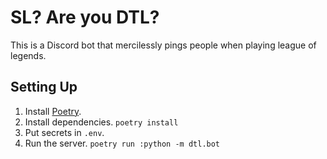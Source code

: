 # SL? Are you DTL?

This is a Discord bot that mercilessly pings people when playing league of
legends.

## Setting Up

1. Install [Poetry](https://python-poetry.org/).
2. Install dependencies. `poetry install`
3. Put secrets in `.env`.
4. Run the server. `poetry run :python -m dtl.bot`
